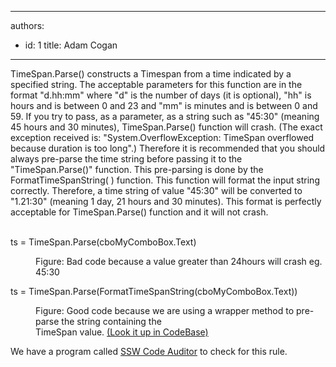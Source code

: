 

---
authors:
  - id: 1
    title: Adam Cogan
---




<span class='intro'> TimeSpan.Parse() constructs a Timespan from a time indicated by a specified string. The acceptable parameters for this function are in the format &quot;d.hh&#58;mm&quot; where &quot;d&quot; is the number of days (it is optional), &quot;hh&quot; is hours and is between 0 and 23 and &quot;mm&quot; is minutes and is between 0 and 59. If you try to pass, as a parameter, as a string such as &quot;45&#58;30&quot; (meaning 45 hours and 30 minutes), TimeSpan.Parse() function will crash. (The exact exception received is&#58; &quot;System.OverflowException&#58; TimeSpan overflowed because duration is too long&quot;.) Therefore it is recommended that you should always pre-parse the time string before passing it to the &quot;TimeSpan.Parse()&quot; function. This pre-parsing is done by the FormatTimeSpanString( ) function. This function will format the input string correctly. Therefore, a time string of value &quot;45&#58;30&quot; will be converted to &quot;1.21&#58;30&quot; (meaning 1 day, 21 hours and 30 minutes). This format is perfectly acceptable for TimeSpan.Parse() function and it will not crash.<br>​<br> </span>

<p class="ssw15-rteElement-CodeArea">​ts = TimeSpan.Parse(cboMyComboBox.Text)<br></p><dd class="ssw15-rteElement-FigureBad">Figure&#58; Bad code because a value greater than 24hours will crash eg. 45&#58;30<br></dd><p class="ssw15-rteElement-CodeArea">ts = TimeSpan.Parse(FormatTimeSpanString(cboMyComboBox.Text))​<br></p><dd class="ssw15-rteElement-FigureGood">
   Figure&#58; Good code because we are using a wrapper method to pre-parse the string containing the&#160;<br>TimeSpan value.&#160;<a href="https&#58;//www.ssw.com.au/ssw/Standards/Rules/RulestoBetterCode.aspx#">(Look it up in CodeBase)</a>​<br></dd><p class="ssw15-rteElement-YellowBorderBox">We have a program called&#160;<a href="https&#58;//www.ssw.com.au/ssw/CodeAuditor/Rules.aspx#TimeSpan">SSW Code Auditor</a>&#160;to check for this rule.<br></p>
​<br>


